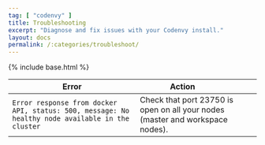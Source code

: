 ```yaml
---
tag: [ "codenvy" ]
title: Troubleshooting
excerpt: "Diagnose and fix issues with your Codenvy install."
layout: docs
permalink: /:categories/troubleshoot/
---
```

{% include base.html %}

|Error |Action&nbsp;&nbsp;&nbsp;&nbsp;&nbsp;&nbsp;&nbsp;&nbsp;&nbsp;&nbsp;&nbsp;&nbsp;&nbsp;|
|---|---|
|`Error response from docker API, status: 500, message: No healthy node available in the cluster`|Check that port 23750 is open on all your nodes (master and workspace nodes).|
